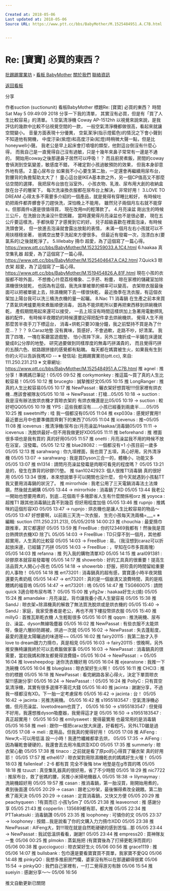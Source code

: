 ```yaml
---

Created at: 2018-05-06
Last updated at: 2018-05-06
Source URL: https://www.ptt.cc/bbs/BabyMother/M.1525484951.A.C7B.html


---
```


# Re: [寶寶] 必買的東西？


[批踢踢實業坊](https://www.ptt.cc/bbs/) › [看板 BabyMother](https://www.ptt.cc/bbs/BabyMother/index.html) [關於我們](https://www.ptt.cc/about.html) [聯絡資訊](https://www.ptt.cc/contact.html)

[返回看板](https://www.ptt.cc/bbs/BabyMother/index.html)

分享

作者suction (suctionunit)
看板BabyMother
標題Re: \[寶寶\] 必買的東西？
時間Sat May 5 09:49:09 2018
分享一下我的清單， 其實沒有必買，但是有「買了人生比較容易」的清單。 1.空氣清淨機 Coway AP-1512hh 以視覺來說來說，是我評估的幾款中比較不佔視覺空間的一款， 一般空氣清淨機都做很高，看起來就讓空間變小。 音量方面表現十分優異， 空氣潔淨(指示燈藍色)的情況之下會小聲到不知道他有開機， 中度汙染(紫燈)和高度汙染(紅燈)時稍微大聲一點，但是比honeywell小聲。 我老公是早上起床會打噴嚏的類型，他對這台倒沒有什麼心得， 而我自己是一直覺得自己沒有過敏，只是十幾年來鼻子常常有一邊是不通的， 開始用coway之後那邊鼻子居然可以呼吸！？ 而且廚房煮飯，房間的coway會偵測到空氣變差，敏感度不錯， 不確定對小孩過敏預防的效果， 但我本身卻意外地有感。 2.童心尿布台 如果我不小心要生第二胎，一定還會再繼續用尿布台， 對腰背的負擔幫助太大了！ 童心這台是IKEA基本款之外，另一個CP值高又不那麼佔空間的選擇， 我把尿布台放在浴室外， 小孩衣物、乳液、尿布用大創的收納盒放在台子的層架下， 每次洗澡換衣服都在尿布台上解決， 非常好用！ 3.LOVE TO DREAM 心得太多不需要多介紹的一個產品，就是覺得有穿睡比較好， 有時候吐奶把兩件都弄髒會手刀趕快洗，深怕晚上不能用， 雖然兒子兩個月左右就不能穿s，但那兩件s還是很值得買， 現在改用m的輕薄款了。 4.月亮澡盆 剛出生的時候三公斤，在洗臉台洗澡沒什麼困難， 當時還覺得月亮澡盆也不是很必要， 現在五公斤要這樣洗，手都快廢了才感覺到它的好。 兒子超級喜歡在裡面泡澡，有時候洗頭會哭， 但一放進去泡澡就會露出放鬆的表情， 未滿一個月左右小孩就可以不用扶穩穩坐著， 爸媽空出雙手洗起來方便很多。 但最近有發霉一次，泡漂白水(要氯系的)之後就乾淨了。 5.lillebaby 揹巾 超愛，為了這個寫了一篇心得。 <https://www.ptt.cc/bbs/BabyMother/M.1523259033.A.1C4.html> 6.haakaa 真空集乳器 超愛，為了這個寫了一篇心得。 <https://www.ptt.cc/bbs/BabyMother/M.1525404647.A.CA2.html> 7.Quick3 晾衣架 超愛，為了這個寫了一篇心得。 <https://www.ptt.cc/bbs/BabyMother/M.1519454826.A.81F.html> 現在小孩的衣服都不晾外面， 不想擔心什麼荔枝椿象、二手菸、粉塵， 晾在家裡的儲藏室加除濕機很快就乾， 也因為有這個，我洗床單被單的頻率可以變高， 衣架晾衣服最後面可以把被單披上去，除濕機開下去一樣很快乾， 最近換季在洗衣服，有這個衣架加上陽台我可以洗三桶洗衣機的量一起曬。 8.Nac T1 消毒鍋 在生產之前本來買了蒸氣烘烤爐要用來煮飯順便消毒， 因為不能烘乾所以要再把東西移到烘碗機烘乾， 產假期間用起來還可以接受， 一去上班沒有時間這樣烘加上急著用電動擠乳器的配件， 有時候半夜餵奶的時候還要記得把配件拿去烘碗機烘， 覺得人生不用那麼苦半夜手刀下標這台， 消毒+烘乾只要30幾分鐘，我之前堅持不買是為了什麼...？？？ 9.Caraz地墊 沒有異味，質感好，不會過軟，走路不吵，好清潔。 我買了四塊，一塊在客廳當遊戲墊， 怕小孩摔下床，另外三塊折成一半鋪在床邊就變成8公分厚的地墊， 研究過要做到同樣厚度的無毒巧拼滿貴的， 而且覺得巧拼的五顏六色、紋路跟拼接的感覺都有點醜。 每天都在媽寶被生火，如果我有生到你的火可以告訴我嗎XD -- ※ 發信站: 批踢踢實業坊(ptt.cc), 來自: 111.250.231.213 ※ 文章網址: <https://www.ptt.cc/bbs/BabyMother/M.1525484951.A.C7B.html>
推 agnel : 推分享！準媽媽已筆記！05/05 09:52
推 corkymonkey : 推這篇～買了真的人生比較容易！05/05 10:12
推 brucegto : 誠摯推好文05/05 10:15
推 LongRanger : 推 真的人生比較容易05/05 10:17
推 NewPassat : 曬衣架好想買哦!!!!但家裡有烘衣機…應該會被隊友05/05 10:18
→ NewPassat : 打槍…05/05 10:18
→ suction : 我是沒有辦法放烘衣機才買晾衣架的 有烘衣機還是比05/05 10:19
→ suction : 較好吧QQ05/05 10:19
推 YPS : 這些我都沒有......小孩已經養到兩歲半......05/05 10:25
推 sweetmiffy : 哇 我一個都沒有05/05 11:04
推 exp030a : 感覺好實用!!最近要出月中也要準備買齊剩下的東西了05/05 11:04
推 icevenus : 推~05/05 11:08
推 icevenus : 推清淨機/尿布台/月亮澡盆/Haakaa/消毒鍋05/05 11:11
→ icevenus : 洗脫烘最好~但不用我做更好XD05/05 11:11
推 beforehand : 推 裡面很多項也是我有買的 真的好用05/05 11:57
推 onetti : 月亮澡盆我不用的時候不放在浴室，沒發霉。05/05 12:12
推 blue28082 : 一個都沒有+1 小孩目前一歲多05/05 12:13
推 sarahwang : 你九項裡面，我也買了五項，真心好用，另外清淨機 05/05 13:07
→ sarahwang : 我是買Dyson三合一的，體機小，功能又多 05/05 13:07
推 th1314 : 請問月亮澡盆發霉是肉眼可看見的程度嗎？ 05/05 13:21
是的，發生在靠背的矽膠(?)墊。
推 tian10242923: 個人很推T1消毒鍋 真的很好用 05/05 13:34
很推，本來想說單手可以開關也沒什麼， 但今天就遇到小孩黏TT我又要用消毒鍋的狀況了。
推 mirrorhide : 我老公用了三天電鍋消毒法土法煉鋼，然後就去網購 05/05 13:44
→ mirrorhide : 消毒鍋了XD 05/05 13:44
我老公一開始也想要用煮的，到底...花個兩千多塊節省人生有什麼關係啦orz
推 yoyoca : 超推T1 跟其他消毒鍋比貴不到幾百 但好用程度加倍 05/05 13:46
推 rupnjo : 推媽咪的這個形容XD 05/05 13:47
→ rupnjo : 烘衣機也是讓人生比較容易的物品～ 05/05 13:47
好想要啊，以前兩三天洗一次衣服， 生完小孩每天洗兩桶=\_\_\_= ※ 編輯: suction (111.250.231.213), 05/05/2018 14:00:23
推 chouchia : 最愛揹巾跟推車，其它都還好 05/05 13:59
推 FreeBlue : 你的123469我都有！然後我是買台熱牌烘衣機XD 除了L 05/05 14:03
→ FreeBlue : TD只穿不到一個月，其他都超實用，人生真的比較容 05/05 14:03
→ FreeBlue : 易。（我沒想到caraz可以折起放床邊，已經鋪了巧拼 05/05 14:03
→ FreeBlue : ，早知在G市多買兩塊） 05/05 14:03
推 refanna : 推 列入我的購物清單XD 05/05 14:15
推 aral091381 : 矽膠原本就容易發霉喔 05/05 14:17
推 showerbb : 好的工具真的很重要！提高生活品質大人開心小孩也 05/05 14:18
→ showerbb : 舒服，把珍貴的時間留給重要的人事物！ 05/05 14:18
推 ert73201 : 消毒鍋真的超有感，寶寶還小時半夜哭餓還要先煮奶瓶 05/05 14:47
→ ert73201 : 真的是一個崩潰又浪費時間，真的是瓶餵媽的福音嗚 05/05 14:47
→ ert73201 : 嗚 05/05 14:47
推 TSG660075 : 請問quick 3適合晾布尿布嗎？ 05/05 15:00
推 yifg2w : haakaa好生火(燒) 05/05 15:24
推 amandake : 月亮澡盆，背巾讓我養小孩人生變容易 05/05 15:38
推 SandJ : 晾衣架+除濕機真的解救了無法買洗脫烘或是烘衣機的 05/05 15:40
→ SandJ : 家庭，我家受惠者是老公，再也不用下樓投幣烘衣服 05/05 15:40
推 millyG : 首推瓦斯乾衣機 人生輕鬆很多 05/05 16:01
推 qqqm : 推洗碗機、尿布台、澡盆、dyson無線吸塵器 05/05 16:02
推 NewPassat : 有些衣服不太能烘呀，像是六層紗防踢被，烘過一次就 05/05 16:02
→ NewPassat : 失去蓬鬆度，最愛的還是太陽曬過的味道呀~~ 05/05 16:02
推 fairy20115 : 我第二胎才入手love to dream跟力力揹巾，真是相見 05/05 16:03
→ fairy20115 : 恨晚啊，另外推安撫椅讓我終於可以去煮飯做家事 05/05 16:03
→ NewPassat : 消毒鍋真的很需要，當初我媽和隊友都覺得浪費錢= 05/05 16:04
→ NewPassat : = 05/05 16:04
推 lovesheepdog: 迷你洗衣機好用 05/05 16:04
推 ejeanstone : 我推一下洗碗機 05/05 16:04
推 blueglass : 晾衣架好生火啊！ 05/05 16:11
推 CHCl3 : 推你的標題 05/05 16:18
推 NewPassat : 看完網路各家心得火，決定下單買晾衣架!!!感謝分享! 05/05 16:24
→ NewPassat : ! 05/05 16:24
推 PollyC : 只有買空氣清淨機，其實有很多選擇不需花大錢 05/05 16:40
推 jacinta : 謝謝分享，不過我一樣都沒有XD。下一胎一定考慮尿布 05/05 16:42
→ jacinta : 台！ 05/05 16:42
→ jacinta : 另推洗碗機。 05/05 16:42
推 s1955183547 : 空氣清淨機必備，但月亮澡盆、lovetodream也買了， 05/05 16:50
→ s1955183547 : 但覺得不好用，我還想推dyson吸塵器，我覺得這才是 05/05 16:50
→ s1955183547 : 真正超實用！ 05/05 16:50
推 emilysweet : 覺得最實用 也最常用的是消毒鍋 05/05 16:58
推 meli : 跟你一樣把caraz放大床邊，好看輕巧，另外LTD雖是過 05/05 17:08
→ meli : 度用品，但我真的覺得好用！ 05/05 17:08
推 AlFeng : New大~可以用低溫 設一小時！我連竹纖維都拿去烘， 05/05 17:35
→ AlFeng : 因為曬乾會硬硬的，我還會丟去用冷風烘澎XDD 05/05 17:35
推 summerly : 晾衣架心動 05/05 17:38
推 tinaco : 之前就是看了原po的心得買了曬衣架 真的好用耶！ 05/05 17:57
推 ethel617 : 晾衣架對用除濕機乾衣的媽媽好生火喔！ 05/05 18:03
推 fallenleaf : 2-6 都有買 完全不後悔 btw 地墊是在g市買的嗎 05/05 18:18
推 tzuuzt : 真空集乳器真的很好用，省了不少時間 05/05 18:29
推 nic7722 : 推尿布台，救了爸媽的腰，另推小米掃地機器人 05/05 18:38
→ lilymaymay : 洗碗機超好用 05/05 19:57
推 casan : 推消毒鍋，第一胎沒買，剛開始用煮的，煮到後面還 05/05 20:29
→ casan : 跟老公吵架，最後懶得煮改全親餵。第二胎煮了兩天決 05/05 20:29
→ casan : 定買消毒鍋，又快又方便 05/05 20:29
推 peachyqueen : 1有買而已 小孩1y5m了 05/05 21:38
推 leaveornot : 推 感謝分享 05/05 21:43
推 copperlin : 135689都有耶，都大推 05/05 22:34
推 PTTakatsuki : 消毒鍋讚 05/05 23:35
推 loophoney : 可憐你的文 05/05 23:37
→ loophoney : 按錯...我是說看了你的文購入力力揹巾XDD 05/05 23:38
推 NewPassat : AIFeng大，對!!!現在就是自然乾硬硬的感到苦惱…那 05/05 23:44
→ NewPassat : 我試低溫烘看看，謝謝!! 05/05 23:44
推 empress20 : 買神隊友一隻 05/06 00:25
推 plmokn : 蒸氣拖把 (有寶寶後為了打掃更乾淨而買的） 05/06 00:38
推 gucciogucci : 晾衣架好生火 05/06 00:56
推 grace1119 : 推 05/06 14:07
推 bullsbank : 包巾還是要看寶寶買不買單，我家寶不愛QQ 05/06 14:48
推 pinkyQO : 我想多推廚房門欄，婆家沒有所以在那邊顧得很累 05/06 15:54
→ pinkyQO : 我們自己家裡有，一打二覺得游刃有餘 05/06 15:54
推 sueiyin : 感謝分享～～ 05/06 16:56

推文自動更新已關閉

